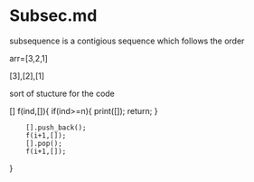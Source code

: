 # Subsec.md

subsequence is a contigious sequence which follows the order

arr=[3,2,1]

[3],[2],[1]


sort of stucture for the code

[] f(ind,[]){
        if(ind>=n){
            print([]);
            return;
        }

        [].push_back();
        f(i+1,[]);
        [].pop();
        f(i+1,[]);
}